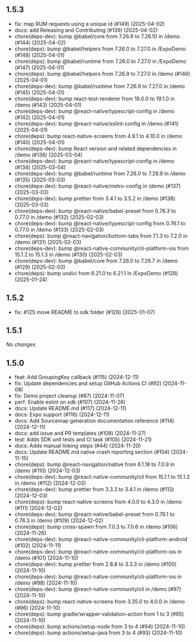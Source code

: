 ## 1.5.3

- fix: map RUM requests using a unique id (#149) (2025-04-02)
- docs: add Releasing and Contributing (#139) (2025-04-02)
- chore(deps-dev): bump @babel/core from 7.26.9 to 7.26.10 in /demo (#144) (2025-04-02)
- chore(deps): bump @babel/helpers from 7.26.0 to 7.27.0 in /ExpoDemo (#148) (2025-04-01)
- chore(deps): bump @babel/runtime from 7.26.0 to 7.27.0 in /ExpoDemo (#147) (2025-04-01)
- chore(deps): bump @babel/helpers from 7.26.9 to 7.27.0 in /demo (#146) (2025-04-01)
- chore(deps-dev): bump @babel/runtime from 7.26.9 to 7.27.0 in /demo (#145) (2025-04-01)
- chore(deps-dev): bump react-test-renderer from 19.0.0 to 19.1.0 in /demo (#143) (2025-04-01)
- chore(deps-dev): bump @react-native/typescript-config in /demo (#142) (2025-04-01)
- chore(deps-dev): bump @react-native/eslint-config in /demo (#141) (2025-04-01)
- chore(deps): bump react-native-screens from 4.9.1 to 4.10.0 in /demo (#140) (2025-04-01)
- chore(deps-dev): bump React version and related dependencies in /demo (#136) (2025-03-04)
- chore(deps-dev): bump @react-native/typescript-config in /demo (#134) (2025-03-04)
- chore(deps-dev): bump @babel/runtime from 7.26.0 to 7.26.9 in /demo (#135) (2025-03-03)
- chore(deps-dev): bump @react-native/metro-config in /demo (#137) (2025-03-03)
- chore(deps-dev): bump prettier from 3.4.1 to 3.5.2 in /demo (#138) (2025-03-03)
- chore(deps-dev): bump @react-native/babel-preset from 0.76.3 to 0.77.0 in /demo (#132) (2025-02-03)
- chore(deps-dev): bump @react-native/typescript-config from 0.76.1 to 0.77.0 in /demo (#133) (2025-02-03)
- chore(deps): bump @react-navigation/bottom-tabs from 7.1.3 to 7.2.0 in /demo (#131) (2025-02-03)
- chore(deps-dev): bump @react-native-community/cli-platform-ios from 15.1.2 to 15.1.3 in /demo (#130) (2025-02-03)
- chore(deps-dev): bump @babel/core from 7.26.0 to 7.26.7 in /demo (#129) (2025-02-03)
- chore(deps): bump undici from 6.21.0 to 6.21.1 in /ExpoDemo (#128) (2025-01-24)

## 1.5.2

- fix: #125 move README to sdk folder (#126) (2025-01-07)

## 1.5.1

*No changes*

## 1.5.0

- feat: Add GroupingKey callback (#115) (2024-12-11)
- fix: Update dependencies and setup GitHub Actions CI (#92) (2024-11-08)
- fix: Demo project cleanup (#87) (2024-11-07)
- perf: Enable eslint on sdk (#107) (2024-11-26)
- docs: Update README.md (#117) (2024-12-11)
- docs: Expo support (#116) (2024-12-11)
- docs: Add Sourcemap generation documentation reference (#114) (2024-12-11)
- docs: add issue and PR templates (#108) (2024-11-27)
- test: Adds SDK unit tests and CI task (#105) (2024-11-21)
- docs: Adds manual linking steps (#44) (2024-11-20)
- docs: Update README.md native crash reporting section (#104) (2024-11-15)
- chore(deps): bump @react-navigation/native from 6.1.18 to 7.0.9 in /demo (#110) (2024-12-03)
- chore(deps-dev): bump @react-native-community/cli from 15.1.1 to 15.1.2 in /demo (#112) (2024-12-03)
- chore(deps-dev): bump prettier from 3.3.3 to 3.4.1 in /demo (#113) (2024-12-03)
- chore(deps): bump react-native-screens from 4.0.0 to 4.3.0 in /demo (#111) (2024-12-02)
- chore(deps-dev): bump @react-native/babel-preset from 0.76.1 to 0.76.3 in /demo (#109) (2024-12-02)
- chore(deps): bump cross-spawn from 7.0.3 to 7.0.6 in /demo (#106) (2024-11-26)
- chore(deps-dev): bump @react-native-community/cli-platform-android (#102) (2024-11-11)
- chore(deps-dev): bump @react-native-community/cli-platform-ios in /demo (#101) (2024-11-10)
- chore(deps-dev): bump prettier from 2.8.8 to 3.3.3 in /demo (#100) (2024-11-10)
- chore(deps-dev): bump @react-native-community/cli-platform-ios in /demo (#98) (2024-11-10)
- chore(deps-dev): bump @react-native-community/cli in /demo (#97) (2024-11-10)
- chore(deps): bump react-native-screens from 3.35.0 to 4.0.0 in /demo (#96) (2024-11-10)
- chore(deps): bump gradle/wrapper-validation-action from 1 to 3 (#95) (2024-11-10)
- chore(deps): bump actions/setup-node from 3 to 4 (#94) (2024-11-10)
- chore(deps): bump actions/setup-java from 3 to 4 (#93) (2024-11-10)

